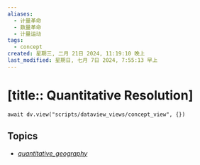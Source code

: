 ```yaml
---
aliases:
  - 计量革命
  - 数量革命
  - 计量运动
tags:
  - concept
created: 星期三, 二月 21日 2024, 11:19:10 晚上
last_modified: 星期日, 七月 7日 2024, 7:55:13 早上
---
```


# [title:: Quantitative Resolution]

```dataviewjs
await dv.view("scripts/dataview_views/concept_view", {})
```

## Topics

- [_quantitative_geography_](_quantitative_geography_.md)
